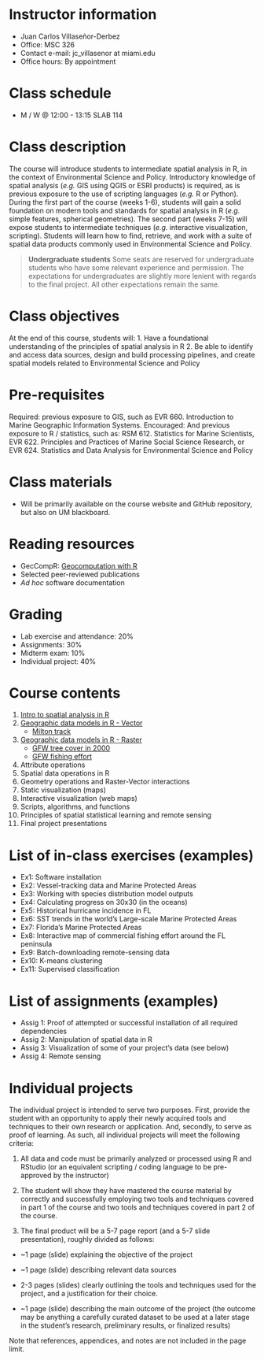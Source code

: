 # Instructor information

-   Juan Carlos Villaseñor-Derbez
-   Office: MSC 326
-   Contact e-mail: jc_villasenor at miami.edu
-   Office hours: By appointment

# Class schedule

-   M / W @ 12:00 - 13:15 SLAB 114

# Class description

The course will introduce students to intermediate spatial analysis in R, in the context of Environmental Science and Policy. Introductory knowledge of spatial analysis (*e.g.* GIS using QGIS or ESRI products) is required, as is previous exposure to the use of scripting languages (*e.g.* R or Python). During the first part of the course (weeks 1-6), students will gain a solid foundation on modern tools and standards for spatial analysis in R (*e.g.* simple features, spherical geometries). The second part (weeks 7-15) will expose students to intermediate techniques (*e.g.* interactive visualization, scripting). Students will learn how to find, retrieve, and work with a suite of spatial data products commonly used in Environmental Science and Policy.

> **Undergraduate students** Some seats are reserved for undergraduate students who have some relevant experience and permission. The expectations for undergraduates are slightly more lenient with regards to the final project. All other expectations remain the same.

# Class objectives

At the end of this course, students will: 1. Have a foundational understanding of the principles of spatial analysis in R 2. Be able to identify and access data sources, design and build processing pipelines, and create spatial models related to Environmental Science and Policy

# Pre-requisites

Required: previous exposure to GIS, such as EVR 660. Introduction to Marine Geographic Information Systems. Encouraged: And previous exposure to R / statistics, such as: RSM 612. Statistics for Marine Scientists, EVR 622. Principles and Practices of Marine Social Science Research, or EVR 624. Statistics and Data Analysis for Environmental Science and Policy

# Class materials

-   Will be primarily available on the course website and GitHub repository, but also on UM blackboard.

# Reading resources

-   GecCompR: [Geocomputation with R](https://r.geocompx.org/)
-   Selected peer-reviewed publications
-   _Ad hoc_ software documentation

# Grading

-   Lab exercise and attendance: 20%
-   Assignments: 30%
-   Midterm exam: 10%
-   Individual project: 40%

# Course contents

1.  [Intro to spatial analysis in R](https://jcvdav.github.io/EVR_662/slides/01_intro#/title-slide)
2.  [Geographic data models in R - Vector](https://jcvdav.github.io/EVR_662/slides/02_data_models_vector#/title-slide)
    - [Milton track](https://github.com/jcvdav/EVR_662/blob/main/data/milton.gpkg)
3.  [Geographic data models in R - Raster](https://jcvdav.github.io/EVR_662/slides/03_data_models_raster#/title-slide)
    - [GFW tree cover in 2000](https://storage.googleapis.com/earthenginepartners-hansen/GFC2015/Hansen_GFC2015_treecover2000_00N_080W.tif)
    - [GFW fishing effort](https://github.com/jcvdav/EVR_662/blob/main/data/gfw_fishing_effort_2024.tif)
4.  Attribute operations
5.  Spatial data operations in R
6.  Geometry operations and Raster-Vector interactions
7.  Static visualization (maps)
8.  Interactive visualization (web maps)
9.  Scripts, algorithms, and functions
10.  Principles of spatial statistical learning and remote sensing
11. Final project presentations

# List of in-class exercises (examples)

-   Ex1: Software installation
-   Ex2: Vessel-tracking data and Marine Protected Areas
-   Ex3: Working with species distribution model outputs
-   Ex4: Calculating progress on 30x30 (in the oceans)
-   Ex5: Historical hurricane incidence in FL
-   Ex6: SST trends in the world’s Large-scale Marine Protected Areas
-   Ex7: Florida’s Marine Protected Areas
-   Ex8: Interactive map of commercial fishing effort around the FL peninsula
-   Ex9: Batch-downloading remote-sensing data
-   Ex10: K-means clustering
-   Ex11: Supervised classification

# List of assignments (examples)

-   Assig 1: Proof of attempted or successful installation of all required dependencies
-   Assig 2: Manipulation of spatial data in R
-   Assig 3: Visualization of some of your project’s data (see below)
-   Assig 4: Remote sensing

# Individual projects

The individual project is intended to serve two purposes. First, provide the student with an opportunity to apply their newly acquired tools and techniques to their own research or application. And, secondly, to serve as proof of learning. As such, all individual projects will meet the following criteria:

1.  All data and code must be primarily analyzed or processed using R and RStudio (or an equivalent scripting / coding language to be pre-approved by the instructor)

2.  The student will show they have mastered the course material by correctly and successfully employing two tools and techniques covered in part 1 of the course and two tools and techniques covered in part 2 of the course.

3.  The final product will be a 5-7 page report (and a 5-7 slide presentation), roughly divided as follows:

-   \~1 page (slide) explaining the objective of the project

-   \~1 page (slide) describing relevant data sources

-   2-3 pages (slides) clearly outlining the tools and techniques used for the project, and a justification for their choice.

-   \~1 page (slide) describing the main outcome of the project (the outcome may be anything a carefully curated dataset to be used at a later stage in the student’s research, preliminary results, or finalized results)

Note that references, appendices, and notes are not included in the page limit.
